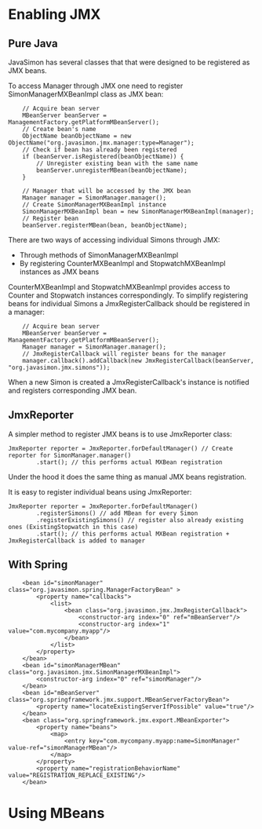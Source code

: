 # Enabling JMX #

## Pure Java ##
JavaSimon has several classes that that were designed to be registered as JMX beans.

To access Manager through JMX one need to register SimonManagerMXBeanImpl class as JMX bean:
```
    // Acquire bean server
    MBeanServer beanServer = ManagementFactory.getPlatformMBeanServer();
    // Create bean's name
    ObjectName beanObjectName = new ObjectName("org.javasimon.jmx.manager:type=Manager");
    // Check if bean has already been registered
    if (beanServer.isRegistered(beanObjectName)) {
        // Unregister existing bean with the same name
        beanServer.unregisterMBean(beanObjectName);
    }
    
    // Manager that will be accessed by the JMX bean
    Manager manager = SimonManager.manager();
    // Create SimonManagerMXBeanImpl instance
    SimonManagerMXBeanImpl bean = new SimonManagerMXBeanImpl(manager);
    // Register bean
    beanServer.registerMBean(bean, beanObjectName);
```

There are two ways of accessing individual Simons through JMX:

  * Through methods of SimonManagerMXBeanImpl
  * By registering CounterMXBeanImpl and StopwatchMXBeanImpl instances as JMX beans

CounterMXBeanImpl and StopwatchMXBeanImpl provides access to Counter and Stopwatch instances correspondingly. To simplify registering beans for individual Simons a JmxRegisterCallback should be registered in a manager:
```
    // Acquire bean server
    MBeanServer beanServer = ManagementFactory.getPlatformMBeanServer();
    Manager manager = SimonManager.manager();
    // JmxRegisterCallback will register beans for the manager
    manager.callback().addCallback(new JmxRegisterCallback(beanServer, "org.javasimon.jmx.simons"));
```


When a new Simon is created a JmxRegisterCallback's instance is notified and registers corresponding JMX bean.

## JmxReporter ##

A simpler method to register JMX beans is to use JmxReporter class:

```
JmxReporter reporter = JmxReporter.forDefaultManager() // Create reporter for SimonManager.manager()
        .start(); // this performs actual MXBean registration
```

Under the hood it does the same thing as manual JMX beans registration.

It is easy to register individual beans using JmxReporter:

```
JmxReporter reporter = JmxReporter.forDefaultManager()
        .registerSimons() // add MBean for every Simon
        .registerExistingSimons() // register also already existing ones (ExistingStopwatch in this case)
        .start(); // this performs actual MXBean registration + JmxRegisterCallback is added to manager
```

## With Spring ##

```
	<bean id="simonManager" class="org.javasimon.spring.ManagerFactoryBean" >
		<property name="callbacks">
			<list>
				<bean class="org.javasimon.jmx.JmxRegisterCallback">
					<constructor-arg index="0" ref="mBeanServer"/>
					<constructor-arg index="1" value="com.mycompany.myapp"/>
				</bean>
			</list>
		</property>
	</bean>
	<bean id="simonManagerMBean" class="org.javasimon.jmx.SimonManagerMXBeanImpl">
		<constructor-arg index="0" ref="simonManager"/>
	</bean>
	<bean id="mBeanServer" class="org.springframework.jmx.support.MBeanServerFactoryBean">
		<property name="locateExistingServerIfPossible" value="true"/>
	</bean>
	<bean class="org.springframework.jmx.export.MBeanExporter">
		<property name="beans">
			<map>
				<entry key="com.mycompany.myapp:name=SimonManager" value-ref="simonManagerMBean"/>
			</map>
		</property>
		<property name="registrationBehaviorName" value="REGISTRATION_REPLACE_EXISTING"/>
	</bean>
```

# Using MBeans #